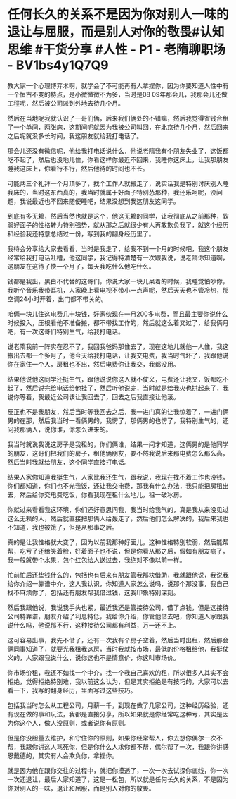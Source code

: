 # 任何长久的关系不是因为你对别人一味的退让与屈服，而是别人对你的敬畏#认知思维 #干货分享 #人性 - P1 - 老隋聊职场 - BV1bs4y1Q7Q9

教大家一个心理博弈术啊，就学会了不可能再有人拿捏你，因为你要知道人性中有一个恒古不变的特点，是小微微微不为多，当时是08 09年那会儿，我那会儿还做工程呢，然后被公司派到外地去待几个月。

然后在当地呢我就认识了一哥们俩，后来我们俩处的不错嘛，然后我觉得省钱合租了一个单间，两张床，这期间呢就因为我被公司叫回，在北京待几个月，然后回来之后呢就没多长时间，我这朋友就给我打电话了。

那会儿还没有微信呢，他给我打电话说什么，他说老隋我有个朋友失业了，这饭都吃不起了，然后也没地儿住，你看这样你最近不回来，我睡你这床上，让我那朋友睡我这床上，你看行不行，然后他待的时间也不长。

可能两三个礼拜一个月顶多了，找个工作人就搬走了，说实话我是特别讨厌别人睡我床的，当时这东西真的，我当时就属于好面子特别怂那种，我还乐呵呢，没问题，我说最近也不回来随便睡吧，结果没想到我这朋友这同学。

到底有多无赖，然后当然也就是这个，他这无赖的同学，让我彻底从之前那种，软弱好面子的性格转为特别强势，就从那之后就很少有人再敢欺负我了，就这个经历和经验我还特意总结过一份，写到我的翻身经历里了。

我待会分享给大家去看看，当时是我走了，给我不到一个月的时候吧，我这个朋友经常给我打电话吐槽，他这同学，我记得特清楚有一次跟我说，说老隋你知道啊，这朋友在这待了快一个月了，每天我吃什么他吃什么。

钱都是我出，黑白不代替的这哥们，你说大家一块儿呆着的时候，我睡觉怕吵你，我听个音乐我带耳机，人家晚上看电视不带小一点声呢，然后天天也不管冷热，那空调24小时开着，出门都不带关的。

咱俩一块儿住这电费几十块钱，好家伙现在一月200多电费，而且最主要你说什么时候投入，压根看他不准备搬，都不带找工作的，然后就这么着又过了，给我俩月吧，有一次这哥们特别生气，给我打电话。

说老隋我前一阵实在忍不了，我回我爸妈那住去了，现在这地儿就他一人住，我这搬出去都一个多月了，他今天给我打电话，让我交电费，我当时气坏了，我跟他说你在家住一个人，房租也不出，然后电费你让我交，我都没用。

结果他说他这同学还挺生气，跟他说说你这人就不仗义，电费还让我交，饭都吃不起了，然后说完给电话给他挂了，然后听他说完，当时就是给我火也拱起来了，我说你等着，我最近公司该让我回去了，回去之后我直接让他滚。

反正也不是我朋友，然后当时等我回去之后，我一进门真的让我惊着了，一进门俩男的在那，然后我当时一看俩男的，我愣了，那俩男的也愣了，我特别生气的，还问我那俩人，说你谁，你怎么进来的。

我当时就说我说这房子是我租的，你们俩谁，结果一问才知道，这俩男的是他同学的朋友，这哥们把我们的房子，租他俩朋友，要不然我说后来那电费怎么那么高，然后当时我就给朋友，这个同学直接打电话。

结果人家你知道我挺生气，人家比我还生气，跟我说，我现在找不着工作也没钱，你们都知道，你们也不光我饭，还让我交电费，那我有什么办法，我只能把房租出去，然后给你交电费吃饭，你看我现在租什么地儿，租一破冰房。

你就过来看看我这环境，你们还好意思问我，我当时给我气的，真是我从来没见过这么无赖的人，然后就直接把那俩人给轰走了，然后他们怎么解决的，我后来我也不知道，我也被饿了，但是从那事之后。

真的是让我性格就大变了，因为以前我那种好面儿，这种性格特别软弱，然后能帮帮，吃亏了还给笑着脸，好着面子也不说，但是你看从那之后，假如有朋友病了，我一般就带个水果，包个红包给人送过去，我绝对不像以前一样。

忙前忙后还垫钱什么的，包括也有后来有朋友管我那块借助，我就跟他说，我说我给你介绍一靠谱中介，这人我认识，你知道人家怎么说吗，说那个那没事，我自己找不麻烦你了，包括还有朋友帮我借过钱，这我印象特别深刻。

然后我跟他说，我说我手头也紧，最近我还是管接待公司，借了点钱，但是这接待公司特靠谱，朋友介绍了利息特低，我给你介绍，你管他借去吧，你知道人家跟我说什么吗，他说那不行，这种接待公司都有利益，万一还不上。

这可容易出事，我先不借了，还有一次我有个房子空着，然后当时出租，然后那会俩同事知道了，就要光我租我这房，当时我就按市场，最低的价格租给他，我挺仗义的，人家跟我说什么，说你这也不是情意价，你这叫市场价。

你市场价租，我还不如找一个中介，找一个我自己喜欢的租，所以很多人其实不会拒绝，觉得拒绝特别难，我以前这么认为，但是其实拒绝是有技巧的，大家可以去看一下，我写的翻身经历，里面写过这些技巧。

包括我当时怎么从工程公司，月薪一千，到现在做了几家公司，这种经历经验，还有现在做的事和玩法，我都是直接分享，所以如果就是你经常吃这种亏，其实是因为你这个人，做人没原则，或者说你有原则。

但是你没胆量去维护，和守住你的原则，如果你经常帮人，你去想你偶尔一次不帮，我跟你讲这人骂死你，但是你什么人求你都不帮，偶尔帮了一次，我跟你讲感恩戴德的，其实有人会欺负你，拿捏你。

就是因为他在跟你交往的过程中，就把你摸透了，一次一次去试探你底线，你一次一次还退让，最后人家知道了，这是一松包，所以就是任何长久的关系，不是因为你对别人的一味，退让和屈服，而是别人对你的敬畏。

